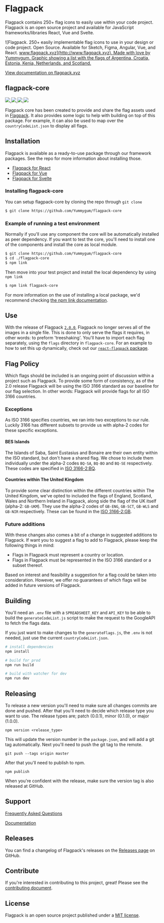 # Flagpack

Flagpack contains 250+ flag icons to easily use within your code project. Flagpack is an open source project and available for JavaScript frameworks/libraries React, Vue and Svelte.

![Flagpack. 250+ easily implementable flag icons to use in your design or code project. Open Source. Available for Sketch, Figma, Angular, Vue, and React. [www.flagpack.xyz](http://www.flagpack.xyz). Made with love by Yummygum. Graphic showing a list with the flags of Argentina, Croatia, Estonia, Kenia, Netherlands, and Scotland.](https://flagpack.xyz/meta-image.png)

[View documentation on flagpack.xyz](https://flagpack.xyz/docs/)

## flagpack-core
<p>
  <a href="https://www.npmjs.com/package/flagpack-core" target="_blank">
    <img src="https://img.shields.io/npm/v/flagpack-core.svg?style=flat" />
  </a>
  <a href="https://www.npmjs.com/package/flagpack-core" target="_blank">
    <img src="https://img.shields.io/npm/dt/flagpack-core.svg?style=flat" />
  </a>
  <a href="https://github.com/sponsors/Yummygum" target="_blank">
    <img src="https://img.shields.io/badge/Support-♥-E94AAA"  />
  </a>
  <a href="https://twitter.com/flagpack" target="_blank">
    <img src="https://img.shields.io/twitter/follow/flagpack.svg?style=social&label=follow"  />
  </a>
</p>

Flagpack core has been created to provide and share the flag assets used in [Flagpack](https://flagpack.xyz/). It also provides some logic to help with building on top of this package. For example, it can also be used to map over the `countryCodeList.json` to display all flags.


## Installation
Flagpack is available as a ready-to-use package through our framework packages. See the repo for more information about installing those.
- [Flagpack for React](https://github.com/Yummygum/react-flagpack)
- [Flagpack for Vue](https://github.com/Yummygum/react-vue)
- [Flagpack for Svelte](https://github.com/Yummygum/react-svelte)

### Installing flagpack-core
You can setup flagpack-core by cloning the repo through `git clone`

```bash
$ git clone https://github.com/Yummygum/flagpack-core
```

### Example of running a test environment
Normally if you'll use any component the core will be automatically installed as peer dependency. If you want to test the core, you'll need to install one of the components and install the core as local module.

```bash
$ git clone https://github.com/Yummygum/flagpack-core
$ cd ./flagpack-core
$ npm link
```

Then move into your test project and install the local dependency by using `npm link`

```bash
$ npm link flagpack-core
``` 

For more information on the use of installing a local package, we'd recommend checking [the npm link documentation](https://docs.npmjs.com/cli/v7/commands/npm-link).

## Use

With the release of Flagpack [`2.0.0`](https://github.com/Yummygum/flagpack-core/releases/tag/v2.0.0), Flagpack no longer serves all of the images in a single file. This is done to only serve the flags it requires, in other words: to preform 'treeshaking'. You'll have to import each flag separately, using the `flags` directory in `flagpack-core`. For an example to how to set this up dynamically, check out our [`react-flagpack` package](https://github.com/Yummygum/react-flagpack).  

## Flag Policy

Which flags should be included is an ongoing point of discussion within a project such as Flagpack. To provide some form of consistency, as of the 2.0 release Flagpack will be using the ISO 3166 standard as our baseline for our flag selection. In other words: Flagpack will provide flags for all ISO 3166 countries. 

### Exceptions

As ISO 3166 specifies countries, we ran into two exceptions to our rule. Luckily 3166 has different subsets to provide us with alpha-2 codes for these specific exceptions.

#### BES Islands

The Islands of Saba, Saint Eustasius and Bonaire are their own entity within the ISO standard, but don't have a shared flag. We chose to include them individually under the alpha-2 codes `BQ-SA`, `BQ-BO` and `BQ-SE` respectively. These codes are specified in [ISO 3166-2:BQ](https://nl.wikipedia.org/wiki/ISO_3166-2:BQ).

#### Countries within The United Kingdom

To provide some clear distinction within the different countries within The United Kingdom, we've opted to included the flags of England, Scotland, Wales and Northern Ireland in Flagpack, along side the flag of the UK itself (alpha-2: `GB-UKM`). They use the alpha-2 codes of `GB-ENG`, `GB-SCT`, `GB-WLS` and `GB-NIR` respectively. These can be found in the [ISO 3166-2:GB](https://nl.wikipedia.org/wiki/ISO_3166-2:GB).

### Future additions

With these changes also comes a bit of a change in suggested additions to Flagpack. If want you to suggest a flag to add to Flagpack, please keep the following things in mind:

- Flags in Flagpack must represent a country or location.
- Flags in Flagpack must be represented in the ISO 3166 standard or a subset thereof.

Based on interest and feasibility a suggestion for a flag could be taken into consideration. However, we offer no guarantees of which flags will be added in future versions of Flagpack.

## Building
You'll need an `.env` file with a `SPREADSHEET_KEY` and `API_KEY` to be able to build the `generateCodeList.js` script to make the request to the GoogleAPI to fetch the flags data.

If you just want to make changes to the `generateFlags.js`, the `.env` is not needed, just use the current `countryCodeList.json`.

```bash
# install dependencies
npm install

# build for prod
npm run build

# build with watcher for dev
npm run dev
```

## Releasing
To release a new version you'll need to make sure all changes commits are done and pushed. After that you'll need to decide which release type you want to use. The release types are; patch (0.0.1), minor (0.1.0), or major (1.0.0).
```
npm version <release_type>
```
This will update the version number in the `package.json`, and will add a git tag automatically. Next you'll need to push the git tag to the remote.
```
git push --tags origin master
```
After that you'll need to publish to npm.
```
npm publish
```

When you're confident with the release, make sure the version tag is also released at GitHub.

## Support

[Frequently Asked Questions](http://flagpack.xyz/support/)

[Documentation](http://flagpack.xyz/docs/)

## Releases

You can find a changelog of Flagpack's releases on the [Releases page](https://github.com/Yummygum/flagpack-core/releases) on GitHub.

## Contribute

If you're interested in contributing to this project, great! Please see the [contributing document](CONTRIBUTING.md).

## License

Flagpack is an open source project published under a [MIT license](LICENSE).
